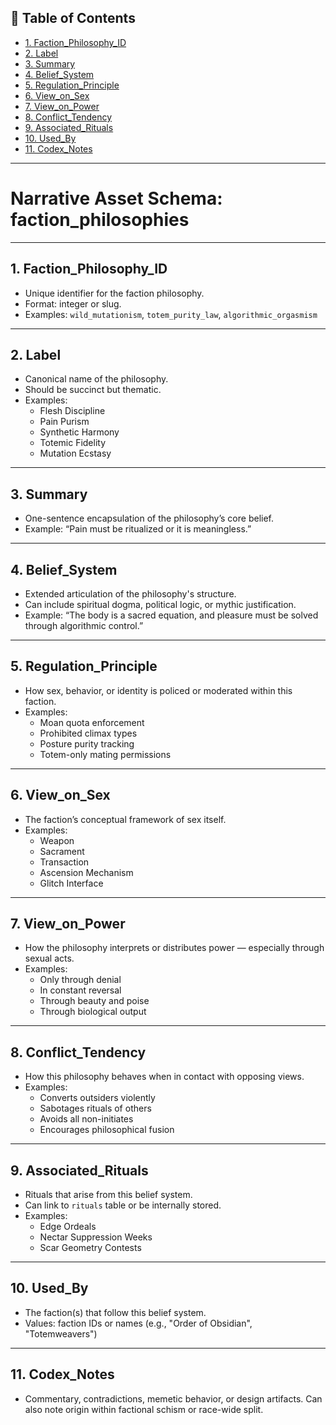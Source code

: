 ## 📘 Table of Contents

- [1. Faction_Philosophy_ID](#1_faction_philosophy_id)
- [2. Label](#2_label)
- [3. Summary](#3_summary)
- [4. Belief_System](#4_belief_system)
- [5. Regulation_Principle](#5_regulation_principle)
- [6. View_on_Sex](#6_view_on_sex)
- [7. View_on_Power](#7_view_on_power)
- [8. Conflict_Tendency](#8_conflict_tendency)
- [9. Associated_Rituals](#9_associated_rituals)
- [10. Used_By](#10_used_by)
- [11. Codex_Notes](#11_codex_notes)

---

# **Narrative Asset Schema: faction_philosophies**

---

## 1. Faction_Philosophy_ID

- Unique identifier for the faction philosophy.
- Format: integer or slug.
- Examples: `wild_mutationism`, `totem_purity_law`, `algorithmic_orgasmism`

---

## 2. Label

- Canonical name of the philosophy.
- Should be succinct but thematic.
- Examples:
  - Flesh Discipline
  - Pain Purism
  - Synthetic Harmony
  - Totemic Fidelity
  - Mutation Ecstasy

---

## 3. Summary

- One-sentence encapsulation of the philosophy’s core belief.
- Example: “Pain must be ritualized or it is meaningless.”

---

## 4. Belief_System

- Extended articulation of the philosophy's structure.
- Can include spiritual dogma, political logic, or mythic justification.
- Example: “The body is a sacred equation, and pleasure must be solved through algorithmic control.”

---

## 5. Regulation_Principle

- How sex, behavior, or identity is policed or moderated within this faction.
- Examples:
  - Moan quota enforcement
  - Prohibited climax types
  - Posture purity tracking
  - Totem-only mating permissions

---

## 6. View_on_Sex

- The faction’s conceptual framework of sex itself.
- Examples:
  - Weapon
  - Sacrament
  - Transaction
  - Ascension Mechanism
  - Glitch Interface

---

## 7. View_on_Power

- How the philosophy interprets or distributes power — especially through sexual acts.
- Examples:
  - Only through denial
  - In constant reversal
  - Through beauty and poise
  - Through biological output

---

## 8. Conflict_Tendency

- How this philosophy behaves when in contact with opposing views.
- Examples:
  - Converts outsiders violently
  - Sabotages rituals of others
  - Avoids all non-initiates
  - Encourages philosophical fusion

---

## 9. Associated_Rituals

- Rituals that arise from this belief system.
- Can link to `rituals` table or be internally stored.
- Examples:
  - Edge Ordeals
  - Nectar Suppression Weeks
  - Scar Geometry Contests

---

## 10. Used_By

- The faction(s) that follow this belief system.
- Values: faction IDs or names (e.g., "Order of Obsidian", "Totemweavers")

---

## 11. Codex_Notes

- Commentary, contradictions, memetic behavior, or design artifacts. Can also note origin within factional schism or race-wide split.
